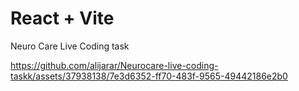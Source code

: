 # React + Vite

Neuro Care Live Coding task



https://github.com/alijarar/Neurocare-live-coding-taskk/assets/37938138/7e3d6352-ff70-483f-9565-49442186e2b0


